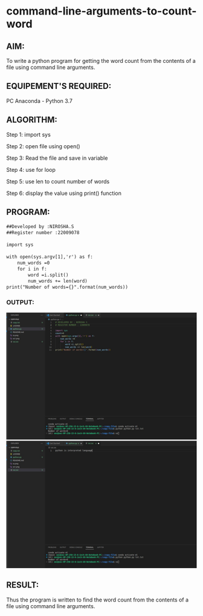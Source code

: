 # command-line-arguments-to-count-word
## AIM:
To write a python program for getting the word count from the contents of a file using command line arguments.
## EQUIPEMENT'S REQUIRED: 
PC
Anaconda - Python 3.7
## ALGORITHM:   

Step 1:
import sys

Step 2:
open file using open()

Step 3:
Read the file and save in variable

Step 4:
use for loop

Step 5:
use len to count number of words

Step 6:
display the value using print() function

## PROGRAM:
```
##Developed by :NIROSHA.S
##Register number :22009078

import sys

with open(sys.argv[1],'r') as f:
    num_words =0
    for i in f:
        word =i.split()
        num_words += len(word)
print("Number of words={}".format(num_words))
```
### OUTPUT:
![](command1.jpg)
![](command2.jpg)

## RESULT:
Thus the program is written to find the word count from the contents of a file using command line arguments.
